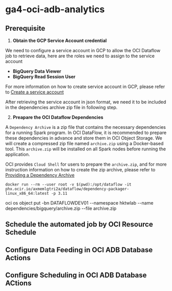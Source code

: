 # ga4-oci-adb-analytics

## Prerequisite

1. **Obtain the GCP Service Account credential**

We need to configure a service account in GCP to allow the OCI Dataflow job to retrieve data, here are the roles we need to assign to the service account
- **BigQuery Data Viewer**
- **BigQuery Read Session User**

For more information on how to create service account in GCP, please refer to
[Create a service account](https://support.google.com/a/answer/7378726?hl=en)

After retrieving the service account in json format, we need it to be included in the dependencies archive zip file in following step.

2. **Preapare the OCI Dataflow Dependencies**

A `Dependency Archive` is a zip file that contains the necessary dependencies for a running Spark program. In OCI DataFlow, it is recommended to prepare these dependencies in advance and store them in OCI Object Storage. We will create a compressed zip file named `archive.zip` using a Docker-based tool. This `archive.zip` will be installed on all Spark nodes before running the application.

OCI provides `Cloud Shell` for users to prepare the `archive.zip`, and for more instruction information on how to create the zip archive, please refer to 
[Providing a Dependency Archive](https://docs.oracle.com/en-us/iaas/data-flow/using/third-party-provide-archive.htm#third-party-provide-archive)


```
docker run --rm --user root -v $(pwd):/opt/dataflow -it phx.ocir.io/axmemlgtri2a/dataflow/dependency-packager-linux_x86_64:latest -p 3.11
```


oci os object put -bn DATAFLOWDEV01 --namespace hktwlab --name dependencies/bigquery/archive.zip --file archive.zip

## Schedule the automated job by OCI Resource Schedule

## Configure Data Feeding in OCI ADB Database Actions

## Configure Scheduling in OCI ADB Database ACtions
